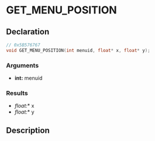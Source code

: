 # GET_MENU_POSITION

## Declaration
```cpp
// 0x5B576767
void GET_MENU_POSITION(int menuid, float* x, float* y);
```

### Arguments
- **int:** menuid

### Results
- **float*:** x
- **float*:** y

## Description
